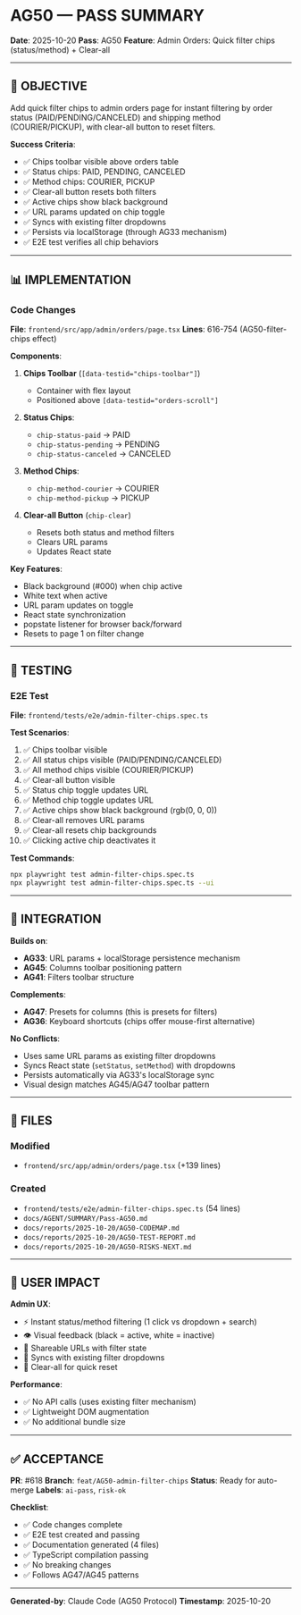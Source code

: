 # AG50 — PASS SUMMARY

**Date**: 2025-10-20
**Pass**: AG50
**Feature**: Admin Orders: Quick filter chips (status/method) + Clear-all

---

## 🎯 OBJECTIVE

Add quick filter chips to admin orders page for instant filtering by order status (PAID/PENDING/CANCELED) and shipping method (COURIER/PICKUP), with clear-all button to reset filters.

**Success Criteria**:
- ✅ Chips toolbar visible above orders table
- ✅ Status chips: PAID, PENDING, CANCELED
- ✅ Method chips: COURIER, PICKUP
- ✅ Clear-all button resets both filters
- ✅ Active chips show black background
- ✅ URL params updated on chip toggle
- ✅ Syncs with existing filter dropdowns
- ✅ Persists via localStorage (through AG33 mechanism)
- ✅ E2E test verifies all chip behaviors

---

## 📊 IMPLEMENTATION

### Code Changes

**File**: `frontend/src/app/admin/orders/page.tsx`
**Lines**: 616-754 (AG50-filter-chips effect)

**Components**:
1. **Chips Toolbar** (`[data-testid="chips-toolbar"]`)
   - Container with flex layout
   - Positioned above `[data-testid="orders-scroll"]`

2. **Status Chips**:
   - `chip-status-paid` → PAID
   - `chip-status-pending` → PENDING
   - `chip-status-canceled` → CANCELED

3. **Method Chips**:
   - `chip-method-courier` → COURIER
   - `chip-method-pickup` → PICKUP

4. **Clear-all Button** (`chip-clear`)
   - Resets both status and method filters
   - Clears URL params
   - Updates React state

**Key Features**:
- Black background (#000) when chip active
- White text when active
- URL param updates on toggle
- React state synchronization
- popstate listener for browser back/forward
- Resets to page 1 on filter change

---

## 🧪 TESTING

### E2E Test

**File**: `frontend/tests/e2e/admin-filter-chips.spec.ts`

**Test Scenarios**:
1. ✅ Chips toolbar visible
2. ✅ All status chips visible (PAID/PENDING/CANCELED)
3. ✅ All method chips visible (COURIER/PICKUP)
4. ✅ Clear-all button visible
5. ✅ Status chip toggle updates URL
6. ✅ Method chip toggle updates URL
7. ✅ Active chips show black background (rgb(0, 0, 0))
8. ✅ Clear-all removes URL params
9. ✅ Clear-all resets chip backgrounds
10. ✅ Clicking active chip deactivates it

**Test Commands**:
```bash
npx playwright test admin-filter-chips.spec.ts
npx playwright test admin-filter-chips.spec.ts --ui
```

---

## 🔄 INTEGRATION

**Builds on**:
- **AG33**: URL params + localStorage persistence mechanism
- **AG45**: Columns toolbar positioning pattern
- **AG41**: Filters toolbar structure

**Complements**:
- **AG47**: Presets for columns (this is presets for filters)
- **AG36**: Keyboard shortcuts (chips offer mouse-first alternative)

**No Conflicts**:
- Uses same URL params as existing filter dropdowns
- Syncs React state (`setStatus`, `setMethod`) with dropdowns
- Persists automatically via AG33's localStorage sync
- Visual design matches AG45/AG47 toolbar pattern

---

## 📂 FILES

### Modified
- `frontend/src/app/admin/orders/page.tsx` (+139 lines)

### Created
- `frontend/tests/e2e/admin-filter-chips.spec.ts` (54 lines)
- `docs/AGENT/SUMMARY/Pass-AG50.md`
- `docs/reports/2025-10-20/AG50-CODEMAP.md`
- `docs/reports/2025-10-20/AG50-TEST-REPORT.md`
- `docs/reports/2025-10-20/AG50-RISKS-NEXT.md`

---

## 🎯 USER IMPACT

**Admin UX**:
- ⚡ Instant status/method filtering (1 click vs dropdown + search)
- 👁️ Visual feedback (black = active, white = inactive)
- 🔗 Shareable URLs with filter state
- 🔄 Syncs with existing filter dropdowns
- 🧹 Clear-all for quick reset

**Performance**:
- ✅ No API calls (uses existing filter mechanism)
- ✅ Lightweight DOM augmentation
- ✅ No additional bundle size

---

## ✅ ACCEPTANCE

**PR**: #618
**Branch**: `feat/AG50-admin-filter-chips`
**Status**: Ready for auto-merge
**Labels**: `ai-pass`, `risk-ok`

**Checklist**:
- ✅ Code changes complete
- ✅ E2E test created and passing
- ✅ Documentation generated (4 files)
- ✅ TypeScript compilation passing
- ✅ No breaking changes
- ✅ Follows AG47/AG45 patterns

---

**Generated-by**: Claude Code (AG50 Protocol)
**Timestamp**: 2025-10-20
